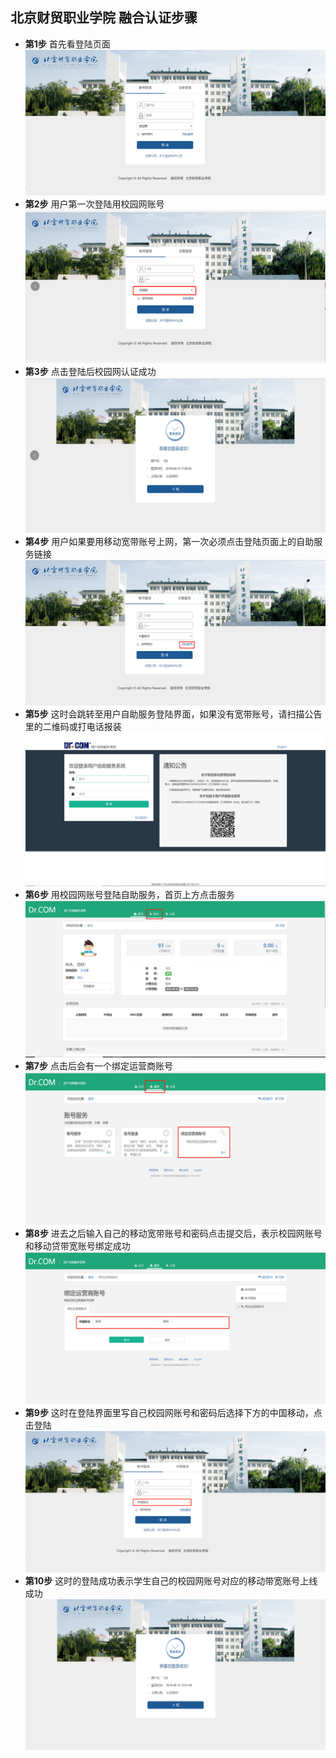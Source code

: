 ## 北京财贸职业学院 融合认证步骤

- **第1步** 首先看登陆页面
![Image](r1.png)
- **第2步** 用户第一次登陆用校园网账号
![Image](r2.png)
- **第3步** 点击登陆后校园网认证成功
![Image](r3.png)
- **第4步** 用户如果要用移动宽带账号上网，第一次必须点击登陆页面上的自助服务链接
![Image](r4.png)
- **第5步** 这时会跳转至用户自助服务登陆界面，如果没有宽带账号，请扫描公告里的二维码或打电话报装
![Image](r5.png)
- **第6步** 用校园网账号登陆自助服务，首页上方点击服务
![Image](r6.png)
- **第7步** 点击后会有一个绑定运营商账号
![Image](r7.png)
- **第8步** 进去之后输入自己的移动宽带账号和密码点击提交后，表示校园网账号和移动贷带宽账号绑定成功
![Image](r8.png)
- **第9步** 这时在登陆界面里写自己校园网账号和密码后选择下方的中国移动，点击登陆
![Image](r9.png)
- **第10步** 这时的登陆成功表示学生自己的校园网账号对应的移动带宽账号上线成功
![Image](r10.png)

